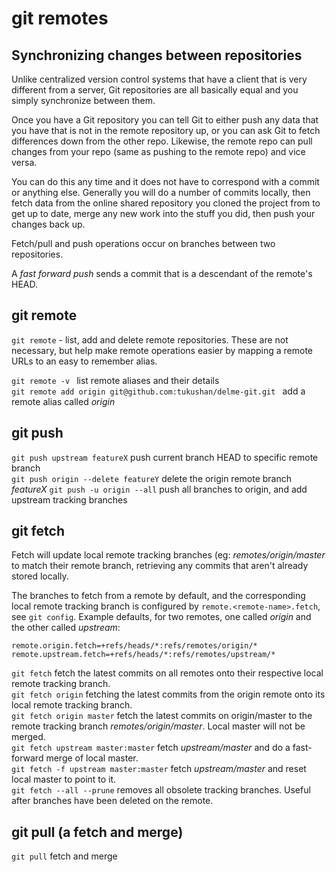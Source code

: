 # git remotes

## Synchronizing changes between repositories

Unlike centralized version control systems that have a client that is very different from a server, Git repositories are all basically equal and you simply synchronize between them.

Once you have a Git repository you can tell Git to either push any data that you have that is not in the remote repository up, or you can ask Git to fetch differences down from the other repo. Likewise, the remote repo can pull changes from your repo (same as pushing to the remote repo) and vice versa.

You can do this any time and it does not have to correspond with a commit or anything else. Generally you will do a number of commits locally, then fetch data from the online shared repository you cloned the project from to get up to date, merge any new work into the stuff you did, then push your changes back up.

Fetch/pull and push operations occur on branches between two repositories.

A *fast forward push* sends a commit that is a descendant of the remote's HEAD.

## git remote

`git remote` - list, add and delete remote repositories. These are not necessary, but help make remote operations easier by mapping a remote URLs to an easy to remember alias.

`git remote -v ` list remote aliases and their details  
`git remote add origin git@github.com:tukushan/delme-git.git ` add a remote alias called *origin*

## git push

`git push upstream featureX` push current branch HEAD to specific remote branch  
`git push origin --delete featureY` delete the origin remote branch *featureX*
`git push -u origin --all` push all branches to origin, and add upstream tracking branches

## git fetch

Fetch will update local remote tracking branches (eg: *remotes/origin/master* to match their remote branch, retrieving any commits that aren't already stored locally. 

The branches to fetch from a remote by default, and the corresponding local remote tracking branch is configured by `remote.<remote-name>.fetch`, see `git config`. Example defaults, for two remotes, one called *origin* and the other called *upstream*:

```
remote.origin.fetch=+refs/heads/*:refs/remotes/origin/*
remote.upstream.fetch=+refs/heads/*:refs/remotes/upstream/*
```

`git fetch` fetch the latest commits on all remotes onto their respective local remote tracking branch.  
`git fetch origin` fetching the latest commits from the origin remote onto its local remote tracking branch.  
`git fetch origin master` fetch the latest commits on origin/master to the remote tracking branch *remotes/origin/master*. Local master will not be merged.   
`git fetch upstream master:master` fetch *upstream/master* and do a fast-forward merge of local master.  
`git fetch -f upstream master:master` fetch *upstream/master* and reset local master to point to it.  
`git fetch --all --prune` removes all obsolete tracking branches. Useful after branches have been deleted on the remote.  

## git pull (a fetch and merge)

`git pull` fetch and merge

